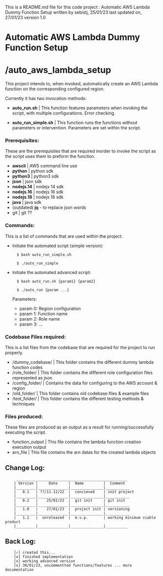 This is a README.md file for this code project : Automatic AWS Lambda Dummy Function Setup
written by sebistj, 25/01/23
last updated on, 27/01/23
version 1.0


# Automatic AWS Lambda Dummy Function Setup
# /auto_aws_lambda_setup

This project intends to, when invoked, automatically create an AWS Lambda function on the corresponding configured region.

Currently it has two invocation methods:


+ **auto_run.sh**	| This function features parameters when invoking the script, with multiple configurations. Error checking.


+ **auto_run_simple.sh**	| This function runs the functions without parameters or intervention. Parameters are set within the script.


### Prerequisites:

These are the prerequisites that are required inorder to invoke the script as the script uses them to preform the function.


+ **awscli**	| AWS command line use 
+ **python**	| python sdk
+ **python3**	| python3 sdk
+ **json**	| json sdk
+ **nodejs.14**	| nodejs 14 sdk
+ **nodejs.16** | nodejs 16 sdk
+  **nodejs.18** | nodejs 18 sdk
+ **java**	| java sdk
+ (outdated) **jq** - to replace json words
+  git		| git ??


### Commands:

This is a list of commands that are used within the project:


+ Initiate the automated script (simple version):

        $ bash auto_run_simple.sh 

        $ ./auto_run_simple 


+ Initiate the automated advanced script:

        $ bash auto_run.sh {param1} {param2}

        $ ./auto_run {param ...}

	
	Parameters: 
	
	+ param 0: Region configuration
	+ param 1: Function name
	+ param 2: Role name
	+ param 3: ...



### Codebase Files required:

This is a list files from the codebase that are required for the project to run properly. 

+ /dummy_codebase/	| This folder contains the different dummy lambda function codes
+ /role_folder/		| This folder contains the different role configuration files represented as json
+ /config_folder/	| Contains the data for configuring to the AWS account & region
+ /old_folder/		| This folder contains old codebase files & example files
+ /test_folder/ 	| This folder contains the different testing methods & techniques


### Files produced:

These files are produced as an output as a result for running/successfully executing the script.

+ function_output	| This file contains the lambda function creation execution output
+ arn_file		| This file contains the arn datas for the created lambda objects



## Change Log:
         ___________________________________________________
        | Version |     Date     |  Name         |  Comment
        |_________|______________|_______________|___________
        |   0.1   | ??/11-12/22  |  concieved    | init project
        |_________|______________|_______________|___________
        |   0.2   |    25/01/23  |  git init     | git init
        |_________|______________|_______________|___________
        |   1.0   |    27/01/23  |  project init | versioning
        |_________|______________|_______________|___________
        |   1.1   |  unreleased  |  m.v.p.       | working minimum viable product
        |_________|______________|_______________|__________


## Back Log:

        [✓] created this...
        [x] finished implementation
        [x] working advanced version
        [x] 30/01/23, uncommentted functions/features ... more documentation


